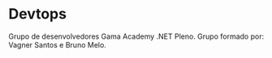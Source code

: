 # Devtops
Grupo de desenvolvedores Gama Academy  .NET Pleno.
Grupo formado por: 
Vagner Santos e Bruno Melo.
